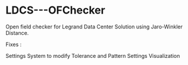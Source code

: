 # LDCS---OFChecker
Open field checker for Legrand Data Center Solution using Jaro-Winkler Distance.

Fixes : 

Settings System to modify Tolerance and Pattern 
Settings Visualization 
